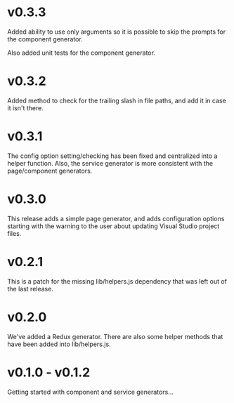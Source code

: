 # v0.3.3

Added ability to use only arguments so it is possible to skip the prompts for the component generator.  

Also added unit tests for the component generator.

# v0.3.2

Added method to check for the trailing slash in file paths, and add it in case it isn't there.

# v0.3.1

The config option setting/checking has been fixed and centralized into a helper function.  Also, the service generator is more consistent with the page/component generators.

# v0.3.0

This release adds a simple page generator, and adds configuration options starting with the warning to the user about updating Visual Studio project files.

# v0.2.1

This is a patch for the missing lib/helpers.js dependency that was left out of the last release.

# v0.2.0

We've added a Redux generator.  There are also some helper methods that have been added into lib/helpers.js.

# v0.1.0 - v0.1.2

Getting started with component and service generators...